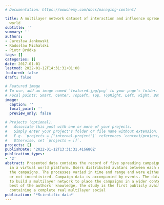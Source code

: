 ```yaml
---
# Documentation: https://wowchemy.com/docs/managing-content/

title: A multilayer network dataset of interaction and influence spreading in a virtual
  world
subtitle: ''
summary: ''
authors:
- Jarosław Jankowski
- Radosław Michalski
- Piotr Bródka
tags: []
categories: []
date: 2017-01-01
lastmod: 2022-01-12T14:31:31+01:00
featured: false
draft: false

# Featured image
# To use, add an image named `featured.jpg/png` to your page's folder.
# Focal points: Smart, Center, TopLeft, Top, TopRight, Left, Right, BottomLeft, Bottom, BottomRight.
image:
  caption: ''
  focal_point: ''
  preview_only: false

# Projects (optional).
#   Associate this post with one or more of your projects.
#   Simply enter your project's folder or file name without extension.
#   E.g. `projects = ["internal-project"]` references `content/project/deep-learning/index.md`.
#   Otherwise, set `projects = []`.
projects: []
publishDate: '2022-01-12T13:31:31.416680Z'
publication_types:
- '2'
abstract: Presented data contains the record of five spreading campaigns that occurred
  in a virtual world platform. Users distributed avatars between each other during
  the campaigns. The processes varied in time and range and were either incentivized
  or not incentivized. Campaign data is accompanied by events. The data can be used
  to build a multilayer network to place the campaigns in a wider context. To the
  best of the authors' knowledge, the study is the first publicly available dataset
  containing a complete real multilayer social
publication: '*Scientific data*'
---
```

